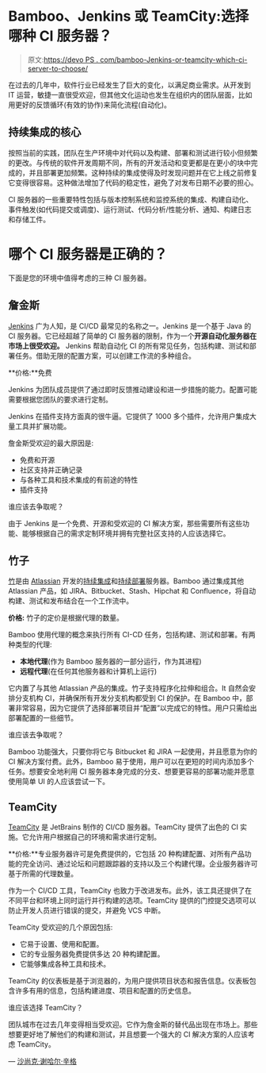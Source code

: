 # Bamboo、Jenkins 或 TeamCity:选择哪种 CI 服务器？

> 原文:[https://devo PS . com/bamboo-Jenkins-or-teamcity-which-ci-server-to-choose/](https://devops.com/bamboo-jenkins-or-teamcity-which-ci-server-to-choose/)

在过去的几年中，软件行业已经发生了巨大的变化，以满足商业需求。从开发到 IT 运营，敏捷一直很受欢迎，但其他文化运动也发生在组织内的团队层面，比如用更好的反馈循环(有效的协作)来简化流程(自动化)。

## **持续集成的核心**

按照当前的实践，团队在生产环境中对代码以及构建、部署和测试进行较小但频繁的更改。与传统的软件开发周期不同，所有的开发活动和变更都是在更小的块中完成的，并且部署更加频繁。这种持续的集成使得及时发现问题并在它上线之前修复它变得很容易。这种做法增加了代码的稳定性，避免了对发布日期不必要的担心。

CI 服务器的一些重要特性包括与版本控制系统和监控系统的集成、构建自动化、事件触发(如代码提交或调度)、运行测试、代码分析/性能分析、通知、构建日志和存储工件。

# 哪个 CI 服务器是正确的？

下面是您的环境中值得考虑的三种 CI 服务器。

## 詹金斯

[Jenkins](https://jenkins.io/) 广为人知，是 CI/CD 最常见的名称之一。Jenkins 是一个基于 Java 的 CI 服务器。它已经超越了简单的 CI 服务器的限制，作为一个**开源自动化服务器在市场上很受欢迎。** Jenkins 帮助自动化 CI 的所有常见任务，包括构建、测试和部署任务。借助无限的配置方案，可以创建工作流的多种组合。

**价格:**免费

Jenkins 为团队成员提供了通过即时反馈推动建设和进一步措施的能力。配置可能需要根据您团队的要求进行定制。

Jenkins 在插件支持方面真的很牛逼。它提供了 1000 多个插件，允许用户集成大量工具并扩展功能。

詹金斯受欢迎的最大原因是:

*   免费和开源
*   社区支持并正确记录
*   与各种工具和技术集成的有前途的特性
*   插件支持

谁应该去争取呢？

由于 Jenkins 是一个免费、开源和受欢迎的 CI 解决方案，那些需要所有这些功能、能够根据自己的需求定制环境并拥有完整社区支持的人应该选择它。

## **竹子**

[竹](https://www.atlassian.com/software/bamboo)是由 [Atlassian](https://en.wikipedia.org/wiki/Atlassian) 开发的[持续集成](https://en.wikipedia.org/wiki/Continuous_integration)和[持续部署](https://en.wikipedia.org/wiki/Continuous_deployment)服务器。Bamboo 通过集成其他 Atlassian 产品，如 JIRA、Bitbucket、Stash、Hipchat 和 Confluence，将自动构建、测试和发布结合在一个工作流中。

**价格:** 竹子的定价是根据代理的数量。

Bamboo 使用代理的概念来执行所有 CI-CD 任务，包括构建、测试和部署。有两种类型的代理:

*   **本地代理**(作为 Bamboo 服务器的一部分运行，作为其进程)
*   **远程代理**(在任何其他服务器和计算机上运行)

它内置了与其他 Atlassian 产品的集成。竹子支持程序化拉伸和组合。It 自然会安排分支机构 CI，并确保所有开发分支机构都受到 CI 的保护。在 Bamboo 中，部署非常容易，因为它提供了选择部署项目并“配置”以完成它的特性。用户只需给出部署配置的一些细节。

谁应该去争取呢？

Bamboo 功能强大，只要你将它与 Bitbucket 和 JIRA 一起使用，并且愿意为你的 CI 解决方案付费。此外，Bamboo 易于使用，用户可以在更短的时间内添加多个任务。想要安全地利用 CI 服务器本身完成的分支、想要更容易的部署功能并愿意使用简单 UI 的人应该尝试一下。

## **TeamCity**

[TeamCity](https://www.jetbrains.com/teamcity/) 是 JetBrains 制作的 CI/CD 服务器。TeamCity 提供了出色的 CI 实施。它允许用户根据自己的环境和需求进行定制。

**价格:**专业服务器许可是免费提供的，它包括 20 种构建配置、对所有产品功能的完全访问、通过论坛和问题跟踪器的支持以及三个构建代理。企业服务器许可基于所需的代理数量。

作为一个 CI/CD 工具，TeamCity 也致力于改进发布。此外，该工具还提供了在不同平台和环境上同时运行并行构建的选项。TeamCity 提供的门控提交选项可以防止开发人员进行错误的提交，并避免 VCS 中断。

TeamCity 受欢迎的几个原因包括:

*   它易于设置、使用和配置。
*   它的专业服务器免费提供多达 20 种构建配置。
*   它能够集成各种工具和技术。

TeamCity 的仪表板是基于浏览器的，为用户提供项目状态和报告信息。仪表板包含许多有用的信息，包括构建进度、项目和配置的历史信息。

谁应该选择 TeamCity？

团队城市在过去几年变得相当受欢迎。它作为詹金斯的替代品出现在市场上。那些想要更好地了解他们的构建和测试，并且想要一个强大的 CI 解决方案的人应该考虑 TeamCity。

— [沙尚克·谢哈尔·辛格](https://devops.com/author/shashank-shekhar-singh/)